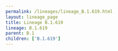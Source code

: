 ```yaml
---
permalink: /lineages/lineage_B.1.619.html
layout: lineage_page
title: Lineage B.1.619
lineage: B.1.619
parent: B.1
children: ['B.1.619']
---
```

